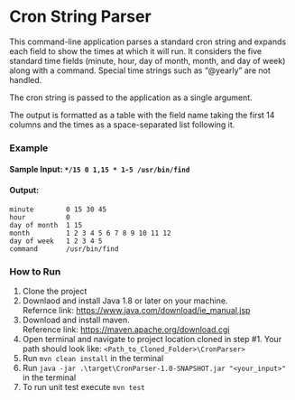 # Cron String Parser

This command-line application parses a standard cron string and expands each field to show the times at which it will run. 
It considers the five standard time fields (minute, hour, day of month, month, and day of week) along with a command. 
Special time strings such as “@yearly” are not handled.

The cron string is passed to the application as a single argument.

The output is formatted as a table with the field name taking the first 14 columns and
the times as a space-separated list following it.

### Example
#### Sample Input: `*/15 0 1,15 * 1-5 /usr/bin/find`
#### Output:
```
minute        0 15 30 45
hour          0  
day of month  1 15  
month         1 2 3 4 5 6 7 8 9 10 11 12  
day of week   1 2 3 4 5  
command       /usr/bin/find
```

### How to Run
1. Clone the project
2. Downlaod and install Java 1.8 or later on your machine. 
   <br>Refernce link: https://www.java.com/download/ie_manual.jsp
3. Download and install maven.
   <br>Reference link: https://maven.apache.org/download.cgi
4. Open terminal and navigate to project location cloned in step #1. Your path should look like: `<Path_to_Cloned_Folder>\CronParser>`
5. Run `mvn clean install` in the terminal
6. Run `java -jar .\target\CronParser-1.0-SNAPSHOT.jar "<your_input>"` in the terminal
7. To run unit test execute `mvn test`






